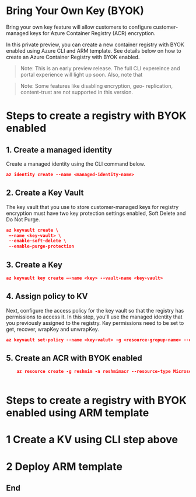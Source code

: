 # Bring Your Own Key (BYOK)
Bring your own key feature will allow customers to configure customer-managed keys for Azure Container Registry (ACR) encryption. 

In this private preview, you can create a new container registry with BYOK enabled using Azure CLI and ARM template. See details below on how to create an Azure Container Registry with BYOK enabled.
 
> Note: This is an early preview release. The full CLI expereince and portal experience will light up soon. Also, note that

>Note: Some features like disabling encryption, geo- replication, content-trust are not supported in this version.

 
 
# Steps to create a registry with BYOK enabled

## 1. Create a managed identity 

Create a managed identity using the CLI command below.


```json
az identity create --name <managed-identity-name>
```

## 2. Create a Key Vault 
The key vault that you use to store customer-managed keys for registry encryption must have two key protection settings enabled, Soft Delete and Do Not Purge. 

```json
az keyvault create \
 –-name <key-vault> \
 --enable-soft-delete \
 --enable-purge-protection
```

## 3. Create a Key

```json
az keyvault key create –-name <key> --vault-name <key-vault>
```
## 4. Assign policy to KV

Next, configure the access policy for the key vault so that the registry has permissions to access it. In this step, you'll use the managed identity that you previously assigned to the registry. Key permissions need to be set to get, recover, wrapKey and unwrapKey. 

```json
az keyvault set-policy --name <key-valut> -g <resource-gropup-name> --object-id <principalId> --key-permission get recover unwrapKey wrapKey

```

## 5. Create an ACR with BYOK enabled

```json
    az resource create -g reshmim -n reshmimacr --resource-type Microsoft.ContainerRegistry/registries --is-full-object --api-version 2019-12-01-preview --properties "{\"location\": \"centralus\", \"sku\": {\"name\": \"Premium\"},\"properties\": {\"encryption\": {\"status\": \"enabled\", \"keyVaultProperties\": {\"keyIdentifier\": \"https://reshmim-kv.vault-int.azure-int.net/keys/reshmim-kek/afefad2560b64a18a813295b58259b31\",\"identity\": \"1ca05082-78f6-4834-8710-4cd5c8cbad70\"}}}, \"identity\":{\"type\": \"SystemAssigned, UserAssigned\",\"userAssignedIdentities\":{\"/subscriptions/f9d7ebed-adbd-4cb4-b973-aaf82c136138/resourcegroups/reshmim/providers/Microsoft.ManagedIdentity/userAssignedIdentities/reshmim-id\":{}}}}"
    
```
 
# Steps to create a registry with BYOK enabled using ARM template

# 1 Create a KV using CLI step above

# 2 Deploy ARM template



## End
